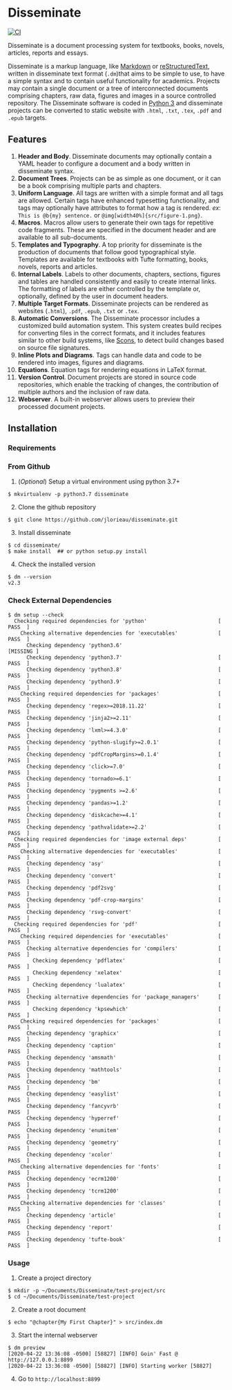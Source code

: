 # Disseminate

[![CI](https://github.com/dissemia/disseminate/actions/workflows/ci_linux.yml/badge.svg)](https://github.com/dissemia/disseminate/actions/workflows/ci_linux.yml)


Disseminate is a document processing system for textbooks, books, novels, 
articles, reports and essays. 

Disseminate is a markup language, like [Markdown] or [reStructuredText], 
written in disseminate text format (``.dm``)that aims to be simple to use, 
to have a simple syntax and to contain useful functionality for academics. 
Projects may contain a single document or a tree of interconnected documents 
comprising chapters, raw data, figures and images in a source controlled 
repository. The Disseminate software is coded in [Python 3] and disseminate 
projects can be converted  to static website with ``.html``, ``.txt``, 
``.tex``, ``.pdf`` and ``.epub`` targets.

## Features
1. **Header and Body**. Disseminate documents may optionally contain a YAML
   header to configure a document and a body written in disseminate syntax.
2. **Document Trees**. Projects can be as simple as one document, or it can be 
   a book comprising multiple parts and chapters.
3. **Uniform Language**. All tags are written with a simple format
   and all tags are allowed. Certain tags have enhanced typesetting 
   functionality, and tags may optionally have attributes to format how a tag is
   rendered. _ex_: ``This is @b{my} sentence.`` or 
   ``@img[width40%]{src/figure-1.png}``.
4. **Macros**. Macros allow users to generate their own tags for repetitive
   code fragments. These are specified in the document header and are available
   to all sub-documents.
5. **Templates and Typography**. A top priority for disseminate is the 
   production of documents that follow good typographical style. Templates are
   available for textbooks with Tufte formatting, books, novels, reports and
   articles.
6. **Internal Labels**. Labels to other documents, chapters, sections, figures 
   and tables are handled consistently and easily to create internal links.
   The formatting of labels are either controlled by the template or, 
   optionally, defined by the user in document headers.
7. **Multiple Target Formats**. Disseminate projects can be rendered as websites
   (``.html``), ``.pdf``, ``.epub``, ``.txt`` or ``.tex``.
8. **Automatic Conversions**. The Disseminate processor includes a customized 
   build automation system. This system creates build recipes for converting
   files in the correct formats, and it includes features similar to other
   build systems, like [Scons], to detect build changes based
   on source file signatures.
9. **Inline Plots and Diagrams**. Tags can handle data and code 
   to be rendered into images, figures and diagrams.
10. **Equations**. Equation tags for rendering equations in LaTeX format.
11. **Version Control**. Document projects are stored in source code 
    repositories, which enable the tracking of changes, the contribution of
    multiple authors and the inclusion of raw data.
12. **Webserver**. A built-in webserver allows users to preview their processed 
    document projects.

## Installation

### Requirements

### From Github

1. (*Optional*) Setup a virtual environment using python 3.7+
```shell script
$ mkvirtualenv -p python3.7 disseminate
```

2. Clone the github repository
```shell script
$ git clone https://github.com/jlorieau/disseminate.git
```

3. Install disseminate
```shell script
$ cd disseminate/
$ make install  ## or python setup.py install
```

4. Check the installed version
```shell script
$ dm --version
v2.3
```

### Check External Dependencies

```shell script
$ dm setup --check
  Checking required dependencies for 'python'                       [  PASS  ]  
    Checking alternative dependencies for 'executables'             [  PASS  ]  
      Checking dependency 'python3.6'                               [MISSING ]  
      Checking dependency 'python3.7'                               [  PASS  ]  
      Checking dependency 'python3.8'                               [  PASS  ]  
      Checking dependency 'python3.9'                               [  PASS  ]  
    Checking required dependencies for 'packages'                   [  PASS  ]  
      Checking dependency 'regex>=2018.11.22'                       [  PASS  ]  
      Checking dependency 'jinja2>=2.11'                            [  PASS  ]  
      Checking dependency 'lxml>=4.3.0'                             [  PASS  ]  
      Checking dependency 'python-slugify>=2.0.1'                   [  PASS  ]  
      Checking dependency 'pdfCropMargins>=0.1.4'                   [  PASS  ]  
      Checking dependency 'click>=7.0'                              [  PASS  ]  
      Checking dependency 'tornado>=6.1'                            [  PASS  ]  
      Checking dependency 'pygments >=2.6'                          [  PASS  ]  
      Checking dependency 'pandas>=1.2'                             [  PASS  ]  
      Checking dependency 'diskcache>=4.1'                          [  PASS  ]  
      Checking dependency 'pathvalidate>=2.2'                       [  PASS  ]  
  Checking required dependencies for 'image external deps'          [  PASS  ]  
    Checking alternative dependencies for 'executables'             [  PASS  ]  
      Checking dependency 'asy'                                     [  PASS  ]  
      Checking dependency 'convert'                                 [  PASS  ]  
      Checking dependency 'pdf2svg'                                 [  PASS  ]  
      Checking dependency 'pdf-crop-margins'                        [  PASS  ]  
      Checking dependency 'rsvg-convert'                            [  PASS  ]  
  Checking required dependencies for 'pdf'                          [  PASS  ]  
    Checking required dependencies for 'executables'                [  PASS  ]  
      Checking alternative dependencies for 'compilers'             [  PASS  ]  
        Checking dependency 'pdflatex'                              [  PASS  ]  
        Checking dependency 'xelatex'                               [  PASS  ]  
        Checking dependency 'lualatex'                              [  PASS  ]  
      Checking alternative dependencies for 'package_managers'      [  PASS  ]  
        Checking dependency 'kpsewhich'                             [  PASS  ]  
    Checking required dependencies for 'packages'                   [  PASS  ]  
      Checking dependency 'graphicx'                                [  PASS  ]  
      Checking dependency 'caption'                                 [  PASS  ]  
      Checking dependency 'amsmath'                                 [  PASS  ]  
      Checking dependency 'mathtools'                               [  PASS  ]  
      Checking dependency 'bm'                                      [  PASS  ]  
      Checking dependency 'easylist'                                [  PASS  ]  
      Checking dependency 'fancyvrb'                                [  PASS  ]  
      Checking dependency 'hyperref'                                [  PASS  ]  
      Checking dependency 'enumitem'                                [  PASS  ]  
      Checking dependency 'geometry'                                [  PASS  ]  
      Checking dependency 'xcolor'                                  [  PASS  ]  
    Checking alternative dependencies for 'fonts'                   [  PASS  ]  
      Checking dependency 'ecrm1200'                                [  PASS  ]  
      Checking dependency 'tcrm1200'                                [  PASS  ]  
    Checking alternative dependencies for 'classes'                 [  PASS  ]  
      Checking dependency 'article'                                 [  PASS  ]  
      Checking dependency 'report'                                  [  PASS  ]  
      Checking dependency 'tufte-book'                              [  PASS  ]
```

### Usage

1. Create a project directory

```shell script
$ mkdir -p ~/Documents/Disseminate/test-project/src
$ cd ~/Documents/Disseminate/test-project
```

2. Create a root document

```shell script
$ echo "@chapter{My First Chapter}" > src/index.dm
```

3. Start the internal webserver

```shell script
$ dm preview
[2020-04-22 13:36:08 -0500] [58827] [INFO] Goin' Fast @ http://127.0.0.1:8899
[2020-04-22 13:36:08 -0500] [58827] [INFO] Starting worker [58827]
```

4. Go to ``http://localhost:8899``
   
[Markdown]: https://daringfireball.net/projects/markdown/
[reStructuredText]: https://www.sphinx-doc.org/en/master/usage/restructuredtext/basics.html
[Python 3]: https://www.python.org
[Scons]: https://scons.org

